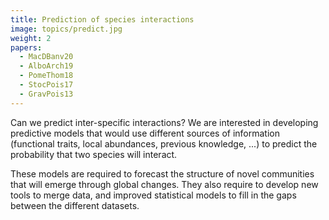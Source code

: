 ```yaml
---
title: Prediction of species interactions
image: topics/predict.jpg
weight: 2
papers:
  - MacDBanv20
  - AlboArch19
  - PomeThom18
  - StocPois17
  - GravPois13
---
```


Can we predict inter-specific interactions? We are interested in developing
predictive models that would use different sources of information (functional
traits, local abundances, previous knowledge, ...) to predict the probability
that two species will interact.

<!--more-->

These models are required to forecast the
structure of novel communities that will emerge through global changes. They
also require to develop new tools to merge data, and improved statistical
models to fill in the gaps between the different datasets.
